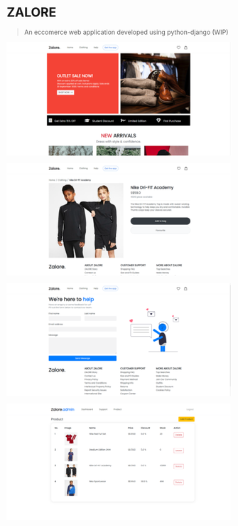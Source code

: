 # ZALORE
> An eccomerce web application developed using python-django (WIP)

![alt text](https://github.com/Tjandra-Putra/zalore-eccomerce/blob/master/readme_images/zalore_1.PNG)


![alt text](https://github.com/Tjandra-Putra/zalore-eccomerce/blob/master/readme_images/zalore_2.PNG)


![alt text](https://github.com/Tjandra-Putra/zalore-eccomerce/blob/master/readme_images/zalore_3.PNG)


![alt text](https://github.com/Tjandra-Putra/zalore-eccomerce/blob/master/readme_images/zalore_4.PNG)
